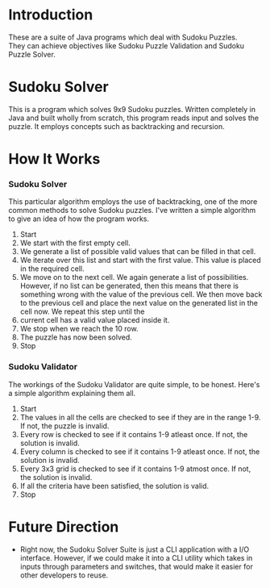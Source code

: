 # Introduction
These are a suite of Java programs which deal with Sudoku Puzzles.<br>
They can achieve objectives like Sudoku Puzzle Validation and Sudoku Puzzle Solver.<br>

# Sudoku Solver
This is a program which solves 9x9 Sudoku puzzles. Written completely in Java and built wholly from scratch, this program reads input and solves the puzzle. It employs concepts such as backtracking and recursion.

# How It Works

### Sudoku Solver
This particular algorithm employs the use of backtracking, one of the more common methods to solve Sudoku puzzles. I've written a simple algorithm to give an idea of how the program works.
<ol>
<li>Start
<li>We start with the first empty cell.
<li>We generate a list of possible valid values that can be filled in that cell.
<li>We iterate over this list and start with the first value. This value is placed in the required cell.
<li>We move on to the next cell. We again generate a list of possibilities. However, if no list can be generated, then this means that there is something wrong with the value of the previous cell. We then move back to the previous cell and place the next value on the generated list in the cell now. We repeat this step until the <li>current cell has a valid value placed inside it.
<li>We stop when we reach the 10 row.
<li>The puzzle has now been solved.
<li>Stop
</ol>

### Sudoku Validator

The workings of the Sudoku Validator are quite simple, to be honest. Here's a simple algorithm explaining them all.
<ol>
<li>Start
<li>The values in all the cells are checked to see if they are in the range 1-9. If not, the puzzle is invalid.
<li>Every row is checked to see if it contains 1-9 atleast once. If not, the solution is invalid.
<li>Every column is checked to see if it contains 1-9 atleast once. If not, the solution is invalid.
<li>Every 3x3 grid is checked to see if it contains 1-9 atmost once. If not, the solution is invalid.
<li>If all the criteria have been satisfied, the solution is valid.
<li>Stop
</ol>

# Future Direction
<ul>
<li>Right now, the Sudoku Solver Suite is just a CLI application with a I/O interface. However, if we could make it into a CLI utility which takes in inputs through parameters and switches, that would make it easier for other developers to reuse.
</ul>
